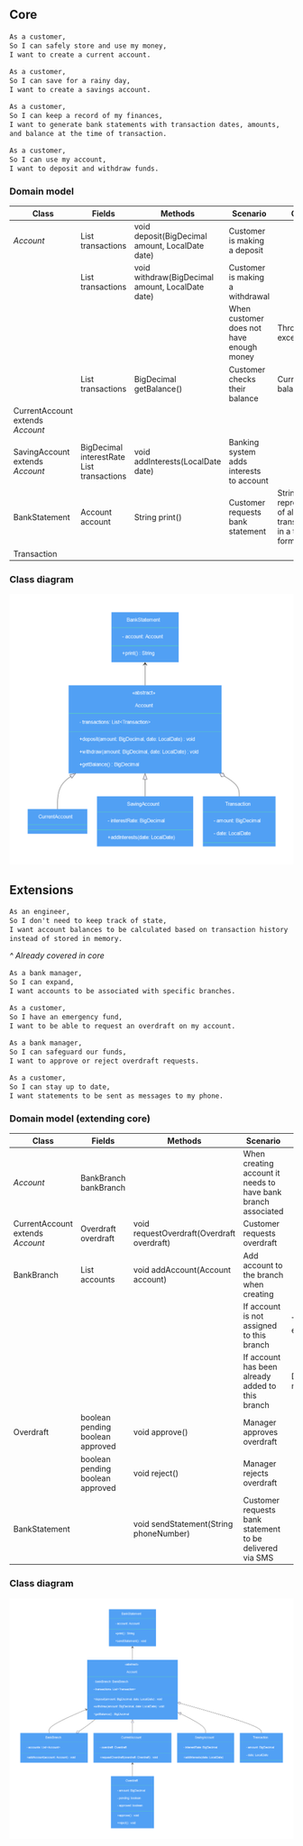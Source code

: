 ## Core

```
As a customer,
So I can safely store and use my money,
I want to create a current account.
```
```
As a customer,
So I can save for a rainy day,
I want to create a savings account.
```
```
As a customer,
So I can keep a record of my finances,
I want to generate bank statements with transaction dates, amounts, and balance at the time of transaction.
```
```
As a customer,
So I can use my account,
I want to deposit and withdraw funds.
```

### Domain model

| Class                            | Fields                                                     | Methods                                          | Scenario                                 | Output                                                      |
|----------------------------------|------------------------------------------------------------|--------------------------------------------------|------------------------------------------|-------------------------------------------------------------|
| *Account*                        | List<Transaction> transactions                             | void deposit(BigDecimal amount, LocalDate date)  | Customer is making a deposit             |                                                             |
|                                  | List<Transaction> transactions                             | void withdraw(BigDecimal amount, LocalDate date) | Customer is making a withdrawal          |                                                             |
|                                  |                                                            |                                                  | When customer does not have enough money | Throw an exception                                          |
|                                  | List<Transaction> transactions                             | BigDecimal getBalance()                          | Customer checks their balance            | Current balance                                             |
| CurrentAccount extends *Account* |                                                            |                                                  |                                          |                                                             |
| SavingAccount extends *Account*  | BigDecimal interestRate<br/>List<Transaction> transactions | void addInterests(LocalDate date)                | Banking system adds interests to account |                                                             |
| BankStatement                    | Account account                                            | String print()                                   | Customer requests bank statement         | String representation of all transactions in a table format |
| Transaction                      |                                                            |                                                  |                                          |                                                             |

### Class diagram
![](class-diagram-core.png)

## Extensions

```
As an engineer,
So I don't need to keep track of state,
I want account balances to be calculated based on transaction history instead of stored in memory.
```

*^ Already covered in core*

```
As a bank manager,
So I can expand,
I want accounts to be associated with specific branches.
```
```
As a customer,
So I have an emergency fund,
I want to be able to request an overdraft on my account.
```
```
As a bank manager,
So I can safeguard our funds,
I want to approve or reject overdraft requests.
```
```
As a customer,
So I can stay up to date,
I want statements to be sent as messages to my phone.
```

### Domain model (extending core)

| Class                             | Fields                               | Methods                                    | Scenario                                                      | Output             |
|-----------------------------------|--------------------------------------|--------------------------------------------|---------------------------------------------------------------|--------------------|
| *Account*                         | BankBranch bankBranch                |                                            | When creating account it needs to have bank branch associated |                    |
| CurrentAccount extends *Account*  | Overdraft overdraft                  | void requestOverdraft(Overdraft overdraft) | Customer requests overdraft                                   |                    |
| BankBranch                        | List<Account> accounts               | void addAccount(Account account)           | Add account to the branch when creating                       |                    |
|                                   |                                      |                                            | If account is not assigned to this branch                     | Throw an exception |
|                                   |                                      |                                            | If account has been already added to this branch              | Do nothing         |
| Overdraft                         | boolean pending<br/>boolean approved | void approve()                             | Manager approves overdraft                                    |                    |
|                                   | boolean pending<br/>boolean approved | void reject()                              | Manager rejects overdraft                                     |                    |
| BankStatement                     |                                      | void sendStatement(String phoneNumber)     | Customer requests bank statement to be delivered via SMS      |                    |

### Class diagram
![](class-diagram-extension.png)